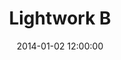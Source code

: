 ---
layout: work
title: Lightwork B
date: 2014-01-02 12:00:00
category: lightworks
imageURL: /images/placeholder-960x540.jpg
thumbnailURL: /images/placeholder-240x135.jpg
medium: Lorem ipsum dolor sit amet, consectetur adipiscing elit
dimensions: XXXXmm Ø x XXmm D
edition: edition of 2
location: Lorem Ipsum. Dolor. Sit Amet
sold: true
---